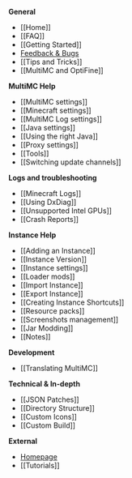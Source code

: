 **General**

* [[Home]]
* [[FAQ]]
* [[Getting Started]]
* [Feedback & Bugs](Feedback)
* [[Tips and Tricks]]
* [[MultiMC and OptiFine]]

**MultiMC Help**

* [[MultiMC settings]]
* [[Minecraft settings]]
* [[MultiMC Log settings]]
* [[Java settings]]
* [[Using the right Java]]
* [[Proxy settings]]
* [[Tools]]
* [[Switching update channels]]

**Logs and troubleshooting**

* [[Minecraft Logs]]
* [[Using DxDiag]]
* [[Unsupported Intel GPUs]]
* [[Crash Reports]]

**Instance Help**

* [[Adding an Instance]]
* [[Instance Version]]
* [[Instance settings]]
* [[Loader mods]]
* [[Import Instance]]
* [[Export Instance]]
* [[Creating Instance Shortcuts]]
* [[Resource packs]]
* [[Screenshots management]]
* [[Jar Modding]]
* [[Notes]]

**Development**

* [[Translating MultiMC]]

**Technical & In-depth**

* [[JSON Patches]]
* [[Directory Structure]]
* [[Custom Icons]]
* [[Custom Build]]

**External**

* [Homepage](https://multimc.org)
* [[Tutorials]]
